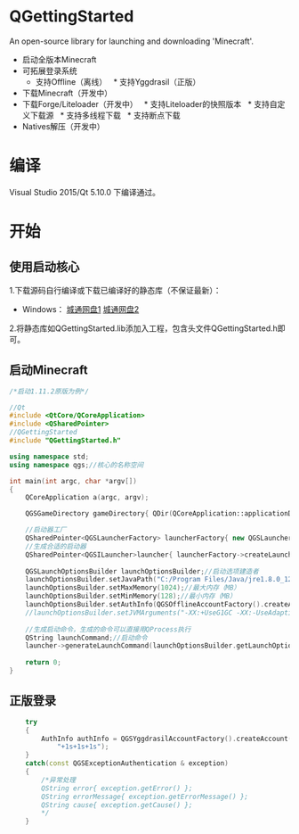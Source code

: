 # QGettingStarted
An open-source library for launching and downloading 'Minecraft'.

 * 启动全版本Minecraft
 * 可拓展登录系统
   * 支持Offline（离线）
   * 支持Yggdrasil（正版）
 * 下载Minecraft（开发中）
 * 下载Forge/Liteloader（开发中）
   * 支持Liteloader的快照版本
   * 支持自定义下载源
   * 支持多线程下载
   * 支持断点下载
 * Natives解压（开发中）

# 编译
Visual Studio 2015/Qt 5.10.0 下编译通过。

# 开始
## 使用启动核心
1.下载源码自行编译或下载已编译好的静态库（不保证最新）：
- Windows：
[城通网盘1](https://u15016760.pipipan.com/fs/15016760-239566462)
[城通网盘2](https://u15016760.ctfile.com/fs/15016760-239566462)

2.将静态库如QGettingStarted.lib添加入工程，包含头文件QGettingStarted.h即可。

## 启动Minecraft
```cpp
/*启动1.11.2原版为例*/

//Qt
#include <QtCore/QCoreApplication>
#include <QSharedPointer>
//QGettingStarted
#include "QGettingStarted.h"

using namespace std;
using namespace qgs;//核心的名称空间

int main(int argc, char *argv[])
{
	QCoreApplication a(argc, argv);

	QGSGameDirectory gameDirectory{ QDir(QCoreApplication::applicationDirPath() + "/" + ".minecraft") };

	//启动器工厂
	QSharedPointer<QGSLauncherFactory> launcherFactory{ new QGSLauncherFactory };
	//生成合适的启动器
	QSharedPointer<QGSILauncher>launcher{ launcherFactory->createLauncher("1.11.2",gameDirectory)};
	
	QGSLaunchOptionsBuilder launchOptionsBuilder;//启动选项建造者
	launchOptionsBuilder.setJavaPath("C:/Program Files/Java/jre1.8.0_121/bin/javaw.exe");//Java路径
	launchOptionsBuilder.setMaxMemory(1024);//最大内存（MB）
	launchOptionsBuilder.setMinMemory(128);//最小内存（MB）
	launchOptionsBuilder.setAuthInfo(QGSOfflineAccountFactory().createAccount()->authenticate("gou"));//用户，这里是离线用户
	//launchOptionsBuilder.setJVMArguments("-XX:+UseG1GC -XX:-UseAdaptiveSizePolicy -XX:-OmitStackTraceInFastThrow");//可选的JVM虚拟机参数
  
	//生成启动命令，生成的命令可以直接用QProcess执行
	QString launchCommand;//启动命令
	launcher->generateLaunchCommand(launchOptionsBuilder.getLaunchOptions(), launchCommand);
  
	return 0;
}
```
## 正版登录
```cpp
	try
	{
		AuthInfo authInfo = QGSYggdrasilAccountFactory().createAccount()->authenticate("gouliguojiashengsiyi@ha.com",
			"+1s+1s+1s");
	}
	catch(const QGSExceptionAuthentication & exception)
	{
		/*异常处理
		QString error{ exception.getError() };
		QString errorMessage{ exception.getErrorMessage() };
		QString cause{ exception.getCause() };
		*/
	}

```
